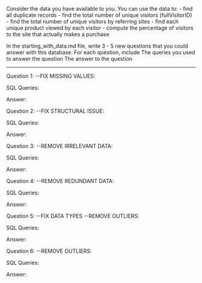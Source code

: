 Consider the data you have available to you. You can use the data to: - find all duplicate records - find the total number of unique visitors (fullVisitorID) - find the total number of unique visitors by referring sites - find each unique product viewed by each visitor - compute the percentage of visitors to the site that actually makes a purchase

In the starting_with_data.md file, write 3 - 5 new questions that you could answer with this database. For each question, include The queries you used to answer the question The answer to the question

--------------------

Question 1: --FIX MISSING VALUES:

SQL Queries:

Answer: 



Question 2: --FIX STRUCTURAL ISSUE:

SQL Queries:

Answer:



Question 3: --REMOVE IRRELEVANT DATA:

SQL Queries:

Answer:



Question 4: --REMOVE REDUNDANT DATA:

SQL Queries:

Answer:



Question 5: --FIX DATA TYPES --REMOVE OUTLIERS:

SQL Queries:

Answer:


Question 6: --REMOVE OUTLIERS:

SQL Queries:

Answer:



